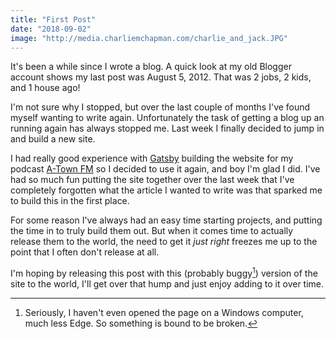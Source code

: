 ```yaml
---
title: "First Post"
date: "2018-09-02"
image: "http://media.charliemchapman.com/charlie_and_jack.JPG"
---
```


It's been a while since I wrote a blog.  A quick look at my old Blogger account shows my last post was August 5, 2012.  That was 2 jobs, 2 kids, and 1 house ago!

I'm not sure why I stopped, but over the last couple of months I've found myself wanting to write again. Unfortunately the task of getting a blog up an running again has always stopped me.  Last week I finally decided to jump in and build a new site.

I had really good experience with [Gatsby](https://www.gatsbyjs.org/) building the website for my podcast [A-Town FM](https://atownfm.com/) so I decided to use it again, and boy I'm glad I did.  I've had so much fun putting the site together over the last week that I've completely forgotten what the article I wanted to write was that sparked me to build this in the first place.

For some reason I've always had an easy time starting projects, and putting the time in to truly build them out.  But when it comes time to actually release them to the world, the need to get it *just right* freezes me up to the point that I often don't release at all.

I'm hoping by releasing this post with this (probably buggy[^1]) version of the site to the world, I'll get over that hump and just enjoy adding to it over time.

[^1]: Seriously, I haven't even opened the page on a Windows computer, much less Edge.  So something is bound to be broken.
